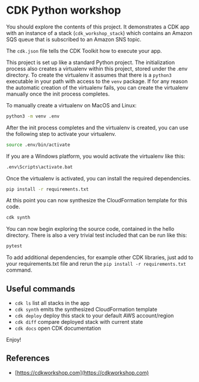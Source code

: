 # CDK Python workshop

You should explore the contents of this project. It demonstrates a CDK app with an instance of a stack (`cdk_workshop_stack`)
which contains an Amazon SQS queue that is subscribed to an Amazon SNS topic.

The `cdk.json` file tells the CDK Toolkit how to execute your app.

This project is set up like a standard Python project. The initialization process also creates
a virtualenv within this project, stored under the .env directory. To create the virtualenv
it assumes that there is a `python3` executable in your path with access to the `venv` package.
If for any reason the automatic creation of the virtualenv fails, you can create the virtualenv
manually once the init process completes.

To manually create a virtualenv on MacOS and Linux:

```bash
python3 -m venv .env
```

After the init process completes and the virtualenv is created, you can use the following
step to activate your virtualenv.

```bash
source .env/bin/activate
```

If you are a Windows platform, you would activate the virtualenv like this:

```bash
.env\Scripts\activate.bat
```

Once the virtualenv is activated, you can install the required dependencies.

```bash
pip install -r requirements.txt
```

At this point you can now synthesize the CloudFormation template for this code.

```bash
cdk synth
```

You can now begin exploring the source code, contained in the hello directory.
There is also a very trivial test included that can be run like this:

```bash
pytest
```

To add additional dependencies, for example other CDK libraries, just add to
your requirements.txt file and rerun the `pip install -r requirements.txt`
command.

## Useful commands

* `cdk ls`     list all stacks in the app
* `cdk synth`    emits the synthesized CloudFormation template
* `cdk deploy`   deploy this stack to your default AWS account/region
* `cdk diff`    compare deployed stack with current state
* `cdk docs`    open CDK documentation

Enjoy!

## References

* [https://cdkworkshop.com](https://cdkworkshop.com)

